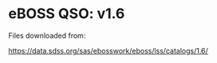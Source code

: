 
# eBOSS QSO: v1.6

Files downloaded from:

https://data.sdss.org/sas/ebosswork/eboss/lss/catalogs/1.6/
